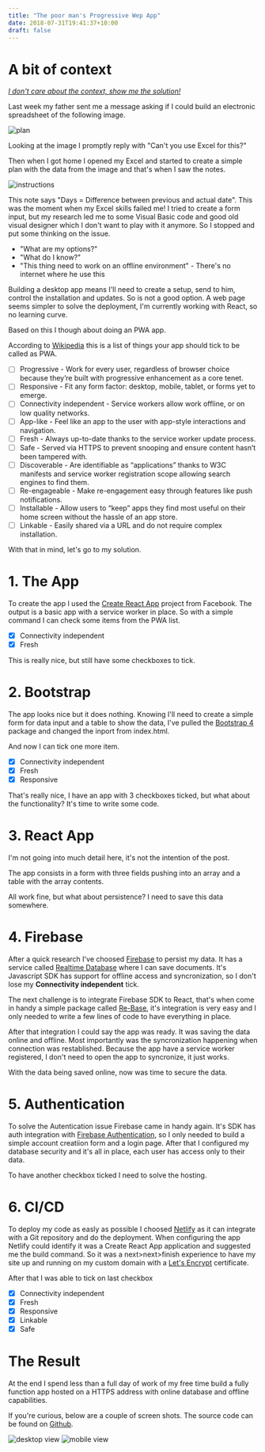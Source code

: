 ```yaml
---
title: "The poor man's Progressive Wep App"
date: 2018-07-31T19:41:37+10:00
draft: false
---
```


# A bit of context

[*I don't care about the context, show me the solution!*](#solution)

Last week my father sent me a message asking if I could build an electronic spreadsheet of the following image.

![plan](/img/poor-mans-pwa-1.jpeg)

Looking at the image I promptly reply with "Can't you use Excel for this?"

Then when I got home I opened my Excel and started to create a simple plan with the data from the image and that's when I saw the notes.

![instructions](/img/poor-mans-pwa-2.jpeg)

This note says "Days = Difference between previous and actual date". This was the moment when my Excel skills failed me!
I tried to create a form input, but my research led me to some Visual Basic code and good old visual designer which I don't want to play with it anymore.
So I stopped and put some thinking on the issue.

- "What are my options?"
- "What do I know?"
- "This thing need to work on an offline environment" - There's no internet where he use this

Building a desktop app means I'll need to create a setup, send to him, control the installation and updates. So is not a good option.
A web page seems simpler to solve the deployment, I'm currently working with React, so no learning curve.

Based on this I though about doing an PWA app.

According to [Wikipedia](https://en.wikipedia.org/wiki/Progressive_Web_Apps) this is a list of things your app should tick to be called as PWA.

- [ ] Progressive - Work for every user, regardless of browser choice because they’re built with progressive enhancement as a core tenet.
- [ ] Responsive - Fit any form factor: desktop, mobile, tablet, or forms yet to emerge.
- [ ] Connectivity independent - Service workers allow work offline, or on low quality networks.
- [ ] App-like - Feel like an app to the user with app-style interactions and navigation.
- [ ] Fresh - Always up-to-date thanks to the service worker update process.
- [ ] Safe - Served via HTTPS to prevent snooping and ensure content hasn’t been tampered with.
- [ ] Discoverable - Are identifiable as “applications” thanks to W3C manifests and service worker registration scope allowing search engines to find them.
- [ ] Re-engageable - Make re-engagement easy through features like push notifications.
- [ ] Installable - Allow users to “keep” apps they find most useful on their home screen without the hassle of an app store.
- [ ] Linkable - Easily shared via a URL and do not require complex installation.

<a id="solution"></a>With that in mind, let's go to my solution.

# 1. The App

To create the app I used the [Create React App](https://github.com/facebook/create-react-app) project from Facebook. The output is a basic app with a service worker in place.
So with a simple command I can check some items from the PWA list.

- [x] Connectivity independent
- [x] Fresh

This is really nice, but still have some checkboxes to tick.

# 2. Bootstrap

The app looks nice but it does nothing. Knowing I'll need to create a simple form for data input and a table to show the data, I've pulled the [Bootstrap 4](http://getbootstrap.com/) package and changed the inport from index.html.

And now I can tick one more item.

- [x] Connectivity independent
- [x] Fresh
- [x] Responsive

That's really nice, I have an app with 3 checkboxes ticked, but what about the functionality? It's time to write some code.

# 3. React App

I'm not going into much detail here, it's not the intention of the post.

The app consists in a form with three fields pushing into an array and a table with the array contents.

All work fine, but what about persistence? I need to save this data somewhere.

# 4. Firebase

After a quick research I've choosed [Firebase](https://firebase.google.com/) to persist my data. It has a service called [Realtime Database](https://firebase.google.com/products/realtime-database/) where I can save documents.
It's Javascript SDK has support for offline access and syncronization, so I don't lose my **Connectivity independent** tick.

The next challenge is to integrate Firebase SDK to React, that's when come in handy a simple package called [Re-Base](https://github.com/tylermcginnis/re-base), it's integration is very easy and I only needed to write a few lines of code to have everything in place.

After that integration I could say the app was ready. It was saving the data online and offline. Most importantly was the syncronization happening when connection was restablished.
Because the app have a service worker registered, I don't need to open the app to syncronize, it just works.

With the data being saved online, now was time to secure the data.

# 5. Authentication

To solve the Autentication issue Firebase came in handy again. It's SDK has auth integration with [Firebase Authentication](https://firebase.google.com/products/auth/), so I only needed to build a simple account creatiion form and a login page.
After that I configured my database security and it's all in place, each user has access only to their data.

To have another checkbox ticked I need to solve the hosting.

# 6. CI/CD

To deploy my code as easly as possible I choosed [Netlify](https://www.netlify.com/) as it can integrate with a Git repository and do the deployment.
When configuring the app Netlify could identify it was a Create React App application and suggested me the build command. So it was a next>next>finish experience to have my site up and running on my custom domain with a [Let's Encrypt](https://letsencrypt.org/) certificate.

After that I was able to tick on last checkbox

- [x] Connectivity independent
- [x] Fresh
- [x] Responsive
- [x] Linkable
- [x] Safe

# The Result

At the end I spend less than a full day of work of my free time build a fully function app hosted on a HTTPS address with online database and offline capabilities.

If you're curious, below are a couple of screen shots. The source code can be found on [Github](https://github.com/luizbon/pesagem-ventania).

![desktop view](/img/poor-mans-pwa-3.jpeg)
![mobile view](/img/poor-mans-pwa-4.jpeg)